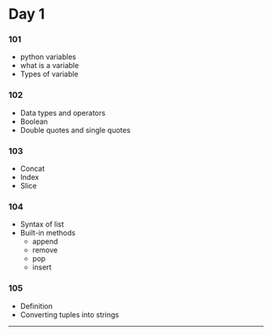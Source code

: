 # Day 1 
### 101
* python variables     
* what is a variable   
* Types of variable  

### 102
* Data types and operators
* Boolean 
* Double quotes and single quotes

### 103
* Concat
* Index
* Slice

### 104
* Syntax of list
* Built-in methods 
    * append 
    * remove
    * pop
    * insert 

### 105
* Definition
* Converting tuples into strings 

___